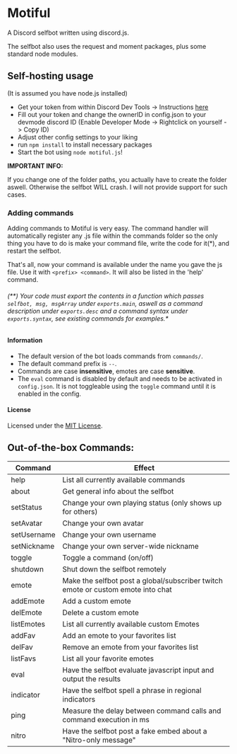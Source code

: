 # Motiful
A Discord selfbot written using discord.js.

The selfbot also uses the request and moment packages, plus some standard node modules.

## Self-hosting usage
(It is assumed you have node.js installed)

- Get your token from within Discord Dev Tools -> Instructions [here](http://i.imgur.com/OhBVCoA.png)
- Fill out your token and change the ownerID in config.json to your devmode discord ID (Enable Developer Mode -> Rightclick on yourself -> Copy ID)
- Adjust other config settings to your liking 
- run ``npm install`` to install necessary packages
- Start the bot using ``node motiful.js``!

**IMPORTANT INFO:**

If you change one of the folder paths, you actually have to create the folder aswell. 
Otherwise the selfbot WILL crash. I will not provide support for such cases.

### Adding commands
Adding commands to Motiful is very easy. The command handler will automatically register any .js file within the commands folder so
the only thing you have to do is make your command file, write the code for it(*), and restart the selfbot. 

That's all, now your command is available under the name you gave the js file. 
Use it with ``<prefix> <command>``. It will also be listed in the 'help' command.

###### (**) Your code must export the contents in a function which passes ``selfbot, msg, msgArray`` under ``exports.main``, aswell as a command description under ``exports.desc`` and a command syntax under ``exports.syntax``, see existing commands for examples.*

#### Information
- The default version of the bot loads commands from ``commands/``.
- The default command prefix is ``--``.
- Commands are case **insensitive**, emotes are case **sensitive**.
- The ``eval`` command is disabled by default and needs to be activated in ``config.json``. It is not toggleable using the ``toggle`` command until it is enabled in the config.

#### License

Licensed under the [MIT License](https://github.com/robflop/motiful/blob/master/LICENSE.md).

## Out-of-the-box Commands:
| Command     	| Effect                                                                                    	    |
|-------------	|-------------------------------------------------------------------------------------------------	|
| help        	| List all currently available commands                                                          	|
| about       	| Get general info about the selfbot                                                               	|
| setStatus     | Change your own playing status (only shows up for others)                                       	|
| setAvatar   	| Change your own avatar                                                                           	|
| setUsername   | Change your own username                                                                         	|
| setNickname   | Change your own server-wide nickname                                                              |
| toggle        | Toggle a command (on/off)                                                                         |
| shutdown    	| Shut down the selfbot remotely                                                                  	|
| emote         | Make the selfbot post a global/subscriber twitch emote or custom emote into chat                  |
| addEmote      | Add a custom emote                                                                                |
| delEmote      | Delete a custom emote                                                                             |
| listEmotes    | List all currently available custom Emotes                                                      |
| addFav        | Add an emote to your favorites list
| delFav        | Remove an emote from your favorites list
| listFavs      | List all your favorite emotes
| eval          | Have the selfbot evaluate javascript input and output the results                                 |
| indicator     | Have the selfbot spell a phrase in regional indicators                                            |
| ping          | Measure the delay between command calls and command execution in ms                               |
| nitro         | Have the selfbot post a fake embed about a "Nitro-only message"                                   |